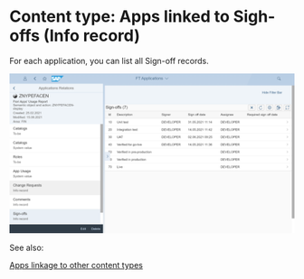 # Content type: Apps linked to Sigh-offs (Info record)

For each application, you can list all Sign-off records.

[![](res/app-sign-offs.png)](res/app-sign-offs.png)

See also:

[Apps linkage to other content types](apps.md#linkage-to-other-content-types)